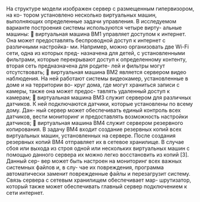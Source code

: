 На структуре модели изображен сервер с размещенным гипервизором, на ко-
тором установлено несколько виртуальных машин, выполняющих определенные
задачи управления.
В исследуемом варианте построения системы используются четыре вирту-
альные машины:
 виртуальная машина ВМ1 управляет доступом к интернет. Она может
предоставлять беспроводной доступ к интернет с различными настройка-
ми. Например, можно организовать две Wi-Fi сети, одна из которых пред-
назначена для детей, с установленными фильтрами, которые перекрывают
доступ к определенному контенту, вторая сеть предназначена для родите-
лей и фильтры могут отсутствовать;
 виртуальная машина ВМ2 является сервером видео наблюдения. На ней
работают системы видеокамер, установленные в доме и на территории во-
круг дома, где могут храниться записи с камеры, также она может предос-
тавлять удаленный доступ к камерам;
 виртуальная машина ВМ3 служит сервером для различных датчиков.
К ней подключаются датчики, которые установлены по всему дому. Дан-
ный сервер может обеспечивать единый контроль всех датчиков, вести
мониторинг и предоставлять возможность настройки датчиков;
 виртуальная машина ВМ4 служит сервером резервного копирования.
В задачу ВМ4 входит создание резервных копий всех виртуальных машин,
установленных на сервере.
После создания резервных копий ВМ4 отправляет их в сетевое хранилище.
В случае сбоя или выхода из строя одной или нескольких виртуальных машин с
помощью данного сервера их можно легко восстановить из копий [3]. Данный сер-
вер может быть настроен на мониторинг всех важных системных файлов и, в слу-
чае их повреждения, программа автоматически заменит поврежденные файлы и
перезагрузит систему. Связь сервера с сетевым хранилищем обеспечивает мар-
шрутизатор, который также может обеспечивать главный сервер подключением к
сети интернет. 
